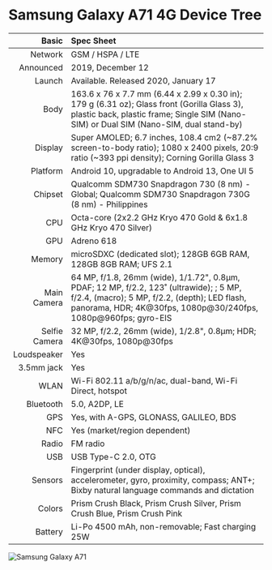 # Samsung Galaxy A71 4G Device Tree

Basic         |Spec Sheet
-------------:|:-------------------------------------------------------------------------------------------------------------------------------------------------------
Network	      | GSM / HSPA / LTE
Announced     |2019, December 12
Launch	      |Available. Released 2020, January 17
Body	      |163.6 x 76 x 7.7 mm (6.44 x 2.99 x 0.30 in); 179 g (6.31 oz); Glass front (Gorilla Glass 3), plastic back, plastic frame; Single SIM (Nano-SIM) or Dual SIM (Nano-SIM, dual stand-by)
Display	      |Super AMOLED; 6.7 inches, 108.4 cm2 (~87.2% screen-to-body ratio); 1080 x 2400 pixels, 20:9 ratio (~393 ppi density); Corning Gorilla Glass 3
Platform      |Android 10, upgradable to Android 13, One UI 5
Chipset	      |Qualcomm SDM730 Snapdragon 730 (8 nm) - Global; Qualcomm SDM730 Snapdragon 730G (8 nm) - Philippines
CPU	      |Octa-core (2x2.2 GHz Kryo 470 Gold & 6x1.8 GHz Kryo 470 Silver)
GPU	      |Adreno 618
Memory	      |microSDXC (dedicated slot); 128GB 6GB RAM, 128GB 8GB RAM; UFS 2.1
Main Camera   |64 MP, f/1.8, 26mm (wide), 1/1.72", 0.8µm, PDAF; 12 MP, f/2.2, 123˚ (ultrawide); ; 5 MP, f/2.4, (macro); 5 MP, f/2.2, (depth); LED flash, panorama, HDR; 4K@30fps, 1080p@30/240fps, 1080p@960fps; gyro-EIS
Selfie Camera |32 MP, f/2.2, 26mm (wide), 1/2.8", 0.8µm; HDR; 4K@30fps, 1080p@30fps
Loudspeaker   |Yes
3.5mm jack    |Yes
WLAN	      |Wi-Fi 802.11 a/b/g/n/ac, dual-band, Wi-Fi Direct, hotspot
Bluetooth     |5.0, A2DP, LE
GPS	      |Yes, with A-GPS, GLONASS, GALILEO, BDS
NFC           |Yes (market/region dependent)
Radio	      |FM radio
USB	      |USB Type-C 2.0, OTG
Sensors	      |Fingerprint (under display, optical), accelerometer, gyro, proximity, compass; ANT+; Bixby natural language commands and dictation
Colors 	      |Prism Crush Black, Prism Crush Silver, Prism Crush Blue, Prism Crush Pink
Battery       |Li-Po 4500 mAh, non-removable; Fast charging 25W

![Samsung Galaxy A71](https://fdn2.gsmarena.com/vv/pics/samsung/samsung-galaxy-a71-1.jpg "Samsung Galaxy A71")
